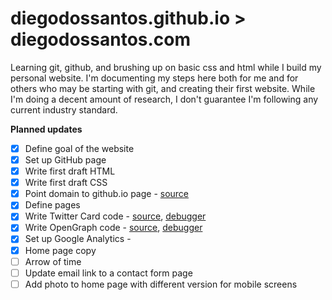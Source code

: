 # diegodossantos.github.io > diegodossantos.com
Learning git, github, and brushing up on basic css and html while I build my personal website. I'm documenting my steps here both for me and for others who may be starting with git, and creating their first website. While I'm doing a decent amount of research, I don't guarantee I'm following any current industry standard.

**Planned updates**
- [x] Define goal of the website
- [x] Set up GitHub page
- [x] Write first draft HTML
- [x] Write first draft CSS
- [x] Point domain to github.io page - [source](http://abdelraoof.com/blog/2014/09/20/configuring-namecheap-dns-for-github/)
- [x] Define pages
- [x] Write Twitter Card code - [source](https://dev.twitter.com/cards/types/summary), [debugger](https://cards-dev.twitter.com/validator)
- [x] Write OpenGraph code - [source](http://ogp.me/#metadata), [debugger](https://developers.facebook.com/tools/debug/)
- [x] Set up Google Analytics -
- [x] Home page copy
- [ ] Arrow of time
- [ ] Update email link to a contact form page
- [ ] Add photo to home page with different version for mobile screens